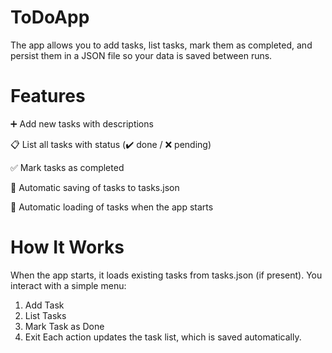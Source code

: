 # ToDoApp
The app allows you to add tasks, list tasks, mark them as completed, and persist them in a JSON file so your data is saved between runs.
# Features
➕ Add new tasks with descriptions

📋 List all tasks with status (✔️ done / ❌ pending)

✅ Mark tasks as completed

💾 Automatic saving of tasks to tasks.json

🔄 Automatic loading of tasks when the app starts

# How It Works
When the app starts, it loads existing tasks from tasks.json (if present).
You interact with a simple menu:
1. Add Task
2. List Tasks
3. Mark Task as Done
4. Exit
Each action updates the task list, which is saved automatically.
